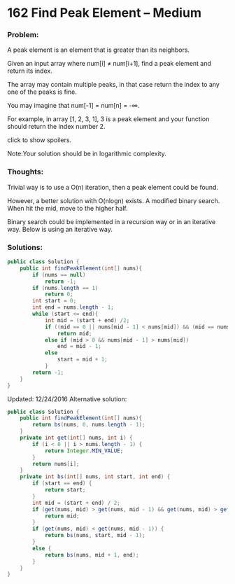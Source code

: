 # 162 Find Peak Element – Medium
### Problem:

A peak element is an element that is greater than its neighbors.

Given an input array where num[i] ≠ num[i+1], find a peak element and return its index.

The array may contain multiple peaks, in that case return the index to any one of the peaks is fine.

You may imagine that num[-1] = num[n] = -∞.

For example, in array [1, 2, 3, 1], 3 is a peak element and your function should return the index number 2.

click to show spoilers.

Note:Your solution should be in logarithmic complexity.

### Thoughts:

Trivial way is to use a O(n) iteration, then a peak element could be found.

However, a better solution with O(nlogn) exists. A modified binary search. When hit the mid, move to the higher half.

Binary search could be implemented in a recursion way or in an iterative way. Below is using an iterative way.

### Solutions:

```java
public class Solution {
    public int findPeakElement(int[] nums){
        if (nums == null)
            return -1;
        if (nums.length == 1)
            return 0;
        int start = 0;
        int end = nums.length - 1;
        while (start <= end){
            int mid = (start + end) /2;
            if ((mid == 0 || nums[mid - 1] < nums[mid]) && (mid == nums.length - 1 || nums[mid] > nums[mid + 1]))
                return mid;
            else if (mid > 0 && nums[mid - 1] > nums[mid])
                end = mid - 1;
            else
                start = mid + 1;
            }
        return -1;
    }
}
```
Updated: 12/24/2016
Alternative solution:

```java
public class Solution {
    public int findPeakElement(int[] nums){
        return bs(nums, 0, nums.length - 1);    
    }
    private int get(int[] nums, int i) {
        if (i < 0 || i > nums.length - 1) {
            return Integer.MIN_VALUE;
        }
        return nums[i];
    }
    private int bs(int[] nums, int start, int end) {
        if (start == end) {
            return start;
        }
        int mid = (start + end) / 2;
        if (get(nums, mid) > get(nums, mid - 1) && get(nums, mid) > get(nums, mid + 1)) {
            return mid;
        }
        if (get(nums, mid) < get(nums, mid - 1)) {
            return bs(nums, start, mid - 1);
        } 
        else {
            return bs(nums, mid + 1, end);
        }
    }
}
```